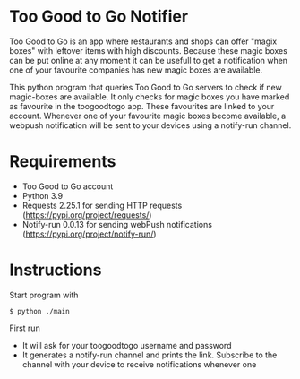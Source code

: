 # Too Good to Go Notifier
Too Good to Go is an app where restaurants and shops can offer "magix boxes" with leftover items with high discounts. Because these magic boxes can be put online at any moment it can be usefull to get a notification when one of your favourite companies has new magic boxes are available. 

This python program that queries Too Good to Go servers to check if new magic-boxes are available. 
It only checks for magic boxes you have marked as favourite in the toogoodtogo app. These favourites are linked to your account.
Whenever one of your favourite magic boxes become available, a webpush notification will be sent to your devices using a notify-run channel.




# Requirements
- Too Good to Go account
- Python 3.9
- Requests 2.25.1 for sending HTTP requests (https://pypi.org/project/requests/)
- Notify-run 0.0.13 for sending webPush notifications (https://pypi.org/project/notify-run/)

# Instructions
Start program with
```
$ python ./main
```
First run
- It will ask for your toogoodtogo username and password 
- It generates a notify-run channel and prints the link. Subscribe to the channel with your device to receive notifications whenever one 
